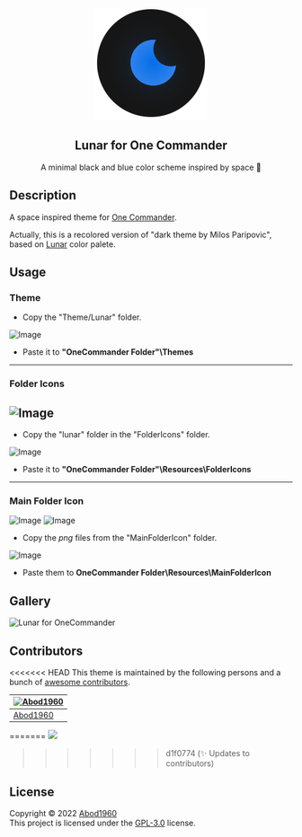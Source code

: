 <p align="center">
    <img src="https://github.com/lunar-theme/lunar-theme/raw/main/assets/icon-rounded.png" />
    <h2 align="center">Lunar for One Commander</h2>
</p>

<p align="center">A minimal black and blue color scheme inspired by space 🚀</p>

##  Description

A space inspired theme for [One Commander](http://www.onecommander.com).
 
Actually, this is a recolored version of "dark theme by Milos Paripovic", based on [Lunar](https://lunar-theme.github.io) color palete.

## Usage


### Theme


- Copy the "Theme/Lunar" folder.

![Image](https://i.imgur.com/p9GgQe5.jpg)

- Paste it to **"OneCommander Folder"\Themes**

---
### Folder Icons


![Image](https://i.imgur.com/EVQ5qqt.png)
---
- Copy the "lunar" folder in the "FolderIcons" folder.

![Image](https://i.imgur.com/zg6839l.jpg)

- Paste it to **"OneCommander Folder"\Resources\FolderIcons**

---
### Main Folder Icon

![Image](https://i.imgur.com/U12aZ1p.png)    ![Image](https://i.imgur.com/oVCZ4LJ.png)

- Copy the *png* files from the "MainFolderIcon" folder.

![Image](https://i.imgur.com/SliqlSz.jpg)

- Paste them to **OneCommander Folder\Resources\MainFolderIcon**

## Gallery

![Lunar for OneCommander](https://i.imgur.com/m9u0OTW.jpg)

## Contributors

<<<<<<< HEAD
This theme is maintained by the following persons and a bunch of [awesome contributors](https://github.com/lunar-theme/template/graphs/contributors).

<a href="https://github.com/Abod1960" alt=""><img width="100" alt="Abod1960" src="https://avatars.githubusercontent.com/u/79435005?v=4"></a> |
--- |
<a alt="Abod1960" href="https://github.com/Abod1960">Abod1960</a> |
=======
<a href="https://github.com/lunar-theme/onecommander/graphs/contributors">
  <img src="https://contrib.rocks/image?repo=lunar-theme/onecommander" />
</a>
>>>>>>> d1f0774 (✨ Updates to contributors)

## License

Copyright © 2022 [Abod1960](https://github.com/Abod1960)<br />
This project is licensed under the [GPL-3.0](https://github.com/lunar-theme/onecommander/blob/main/LICENSE) license.




